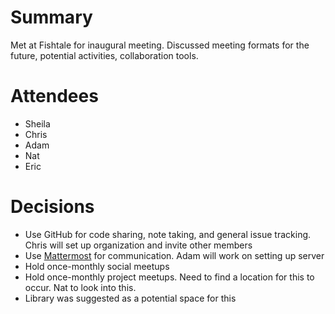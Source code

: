 # Summary

Met at Fishtale for inaugural meeting. Discussed meeting formats for the future, potential activities, collaboration tools.

# Attendees

- Sheila
- Chris
- Adam
- Nat
- Eric

# Decisions

- Use GitHub for code sharing, note taking, and general issue tracking. Chris will set up organization and invite other members
- Use [Mattermost](https://about.mattermost.com/) for communication. Adam will work on setting up server
- Hold once-monthly social meetups
- Hold once-monthly project meetups. Need to find a location for this to occur. Nat to look into this.
 - Library was suggested as a potential space for this
